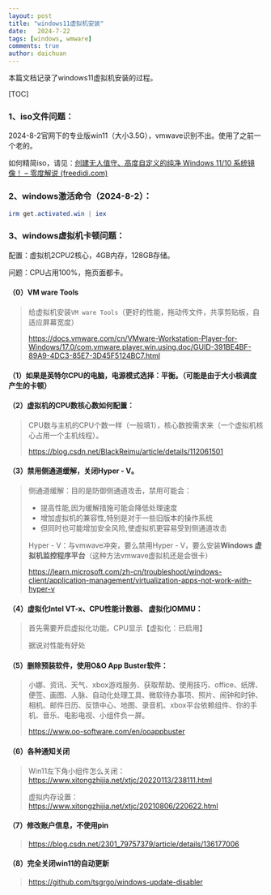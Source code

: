 ```yaml
---
layout: post
title: "windows11虚拟机安装"
date:   2024-7-22
tags: [windows, wmware]
comments: true
author: daichuan
---
```


本篇文档记录了windows11虚拟机安装的过程。

<!-- more -->

[TOC]

### 1、iso文件问题：

2024-8-2官网下的专业版win11（大小3.5G），vmwave识别不出。使用了之前一个老的。

如何精简iso，请见：[创建无人值守、高度自定义的纯净 Windows 11/10 系统镜像！ – 零度解说 (freedidi.com)](https://www.freedidi.com/13121.html)

### 2、windows激活命令（2024-8-2）：

```powershell
irm get.activated.win | iex
```

### 3、windows虚拟机卡顿问题：

配置：虚拟机2CPU2核心，4GB内存，128GB存储。

问题：CPU占用100%，拖页面都卡。

#### （0）VM ware Tools

> 给虚拟机安装`VM ware Tools`（更好的性能，拖动传文件，共享剪贴板，自适应屏幕宽度）
>
> https://docs.vmware.com/cn/VMware-Workstation-Player-for-Windows/17.0/com.vmware.player.win.using.doc/GUID-391BE4BF-89A9-4DC3-85E7-3D45F5124BC7.html

#### （1）如果是英特尔CPU的电脑，电源模式选择：**平衡**。（可能是由于大小核调度产生的卡顿）

#### （2）虚拟机的CPU数核心数如何配置：

> CPU数与主机的CPU个数一样（一般填1），核心数按需求来（一个虚拟机核心占用一个主机线程）。
>
> https://blog.csdn.net/BlackReimu/article/details/112061501

#### （3）禁用侧通道缓解，关闭Hyper - V。

>侧通道缓解：目的是防御侧通道攻击，禁用可能会：
>
>- 提高性能,因为缓解措施可能会降低处理速度
>- 增加虚拟机的兼容性,特别是对于一些旧版本的操作系统
>- 但同时也可能增加安全风险,使虚拟机更容易受到侧通道攻击
>
>Hyper - V：与vmwave冲突，要么禁用Hyper - V，要么安装**Windows 虚拟机监控程序平台**（这种方法vmwave虚拟机还是会很卡）
>
>https://learn.microsoft.com/zh-cn/troubleshoot/windows-client/application-management/virtualization-apps-not-work-with-hyper-v

#### （4）虚拟化Intel VT-x、CPU性能计数器、 虚拟化IOMMU：

>首先需要开启虚拟化功能。CPU显示【虚拟化：已启用】
>
>据说对性能有好处

#### （5）删除预装软件，使用O&O App Buster软件：

>小娜、资讯、天气、xbox游戏服务、获取帮助、使用技巧、office、纸牌、便签、画图、人脉、自动化处理工具、微软待办事项、照片、闹钟和时钟、相机、邮件日历、反馈中心、地图、录音机、xbox平台依赖组件、你的手机、音乐、电影电视、小组件负一屏。
>
>https://www.oo-software.com/en/ooappbuster

#### （6）各种通知关闭

>Win11左下角小组件怎么关闭：https://www.xitongzhijia.net/xtjc/20220113/238111.html
>
>虚拟内存设置：https://www.xitongzhijia.net/xtjc/20210806/220622.html

#### （7）修改账户信息，不使用pin

>https://blog.csdn.net/2301_79757379/article/details/136177006

#### （8）完全关闭win11的自动更新

>https://github.com/tsgrgo/windows-update-disabler

### 

